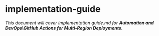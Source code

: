 # implementation-guide

_This document will cover implementation guide.md for **Automation and DevOps\GitHub Actions for Multi-Region Deployments**._
